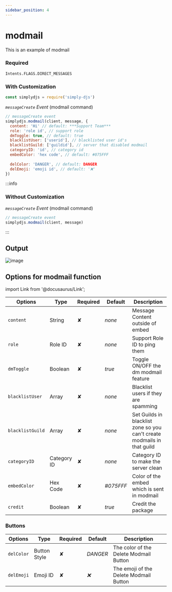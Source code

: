 ```yaml
---
sidebar_position: 4
---
```


# modmail
This is an example of modmail

### Required
```
Intents.FLAGS.DIRECT_MESSAGES
```

### With Customization
```js
const simplydjs = require('simply-djs')
```

_`messageCreate` Event_ (modmail command)

```js
// messageCreate event
simplydjs.modmail(client, message, {
  content: 'Hi' // default: ***Support Team***
  role: 'role id', // support role
  dmToggle: true, // default: true
  blacklistUser: ['userid'], // blacklisted user id's
  blacklistGuild: ['guildid'], // server that disabled modmail
  categoryID: 'id', // category id
  embedColor: 'hex code', // default: #075FFF
  
  delColor: 'DANGER', // default: DANGER
  delEmoji: 'emoji id', // default: '❌'
})
```

:::info
### Without Customization

_`messageCreate` Event_ (modmail command)

```js
// messageCreate event
simplydjs.modmail(client, message)
```
:::

## Output
![image](https://user-images.githubusercontent.com/71836991/130611260-64590a47-6065-4af6-8d04-dd8995ee353f.png)


## Options for modmail function
import Link from '@docusaurus/Link';

<div style={{textAlign: 'center'}}>

| Options     | Type    | Required | Default | Description |
| ----------- | ----------- | ----------- | ----------- | ----------- |
| `content` | <Link to="https://developer.mozilla.org/en-US/docs/Web/JavaScript/Reference/Global_Objects/String">String</Link> | ✘ | *none* | Message Content outside of embed |
| `role` | <Link to="https://developer.mozilla.org/en-US/docs/Web/JavaScript/Reference/Global_Objects/String">Role ID</Link> | ✘ | *none* | Support Role ID to ping them |
| `dmToggle` | <Link to="https://developer.mozilla.org/en-US/docs/Web/JavaScript/Reference/Global_Objects/Boolean">Boolean</Link> | ✘ | *true* | Toggle ON/OFF the dm modmail feature |
| `blacklistUser` | <Link to="https://developer.mozilla.org/en-US/docs/Web/JavaScript/Reference/Global_Objects/Array">Array</Link> | ✘ | *none* | Blacklist users if they are spamming |
| `blacklistGuild` | <Link to="https://developer.mozilla.org/en-US/docs/Web/JavaScript/Reference/Global_Objects/Array">Array</Link> | ✘ | *none* | Set Guilds in blacklist zone so you can't create modmails in that guild |
| `categoryID` | <Link to="https://developer.mozilla.org/en-US/docs/Web/JavaScript/Reference/Global_Objects/String">Category ID</Link> | ✘ | *none* | Category ID to make the server clean |
| `embedColor`|<Link to="https://developer.mozilla.org/en-US/docs/Web/JavaScript/Reference/Global_Objects/String">Hex Code</Link>| ✘ | *#075FFF* | Color of the embed which is sent in modmail |
| `credit`|<Link to="https://developer.mozilla.org/en-US/docs/Web/JavaScript/Reference/Global_Objects/Boolean">Boolean</Link>| ✘ | *true* | Credit the package |

</div>

### Buttons

<div style={{textAlign: 'center'}}>

| Options     | Type    | Required | Default | Description |
| ----------- | ----------- | ----------- | ----------- | ----------- |
| `delColor` | <Link to="https://discord.js.org/#/docs/main/stable/typedef/MessageButtonStyle">Button Style</Link> | ✘ | *DANGER* | The color of the Delete Modmail Button |
| `delEmoji` | <Link to="https://discord.js.org/#/docs/main/stable/class/Emoji">Emoji ID</Link> | ✘ | *❌* | The emoji of the Delete Modmail Button |


</div>